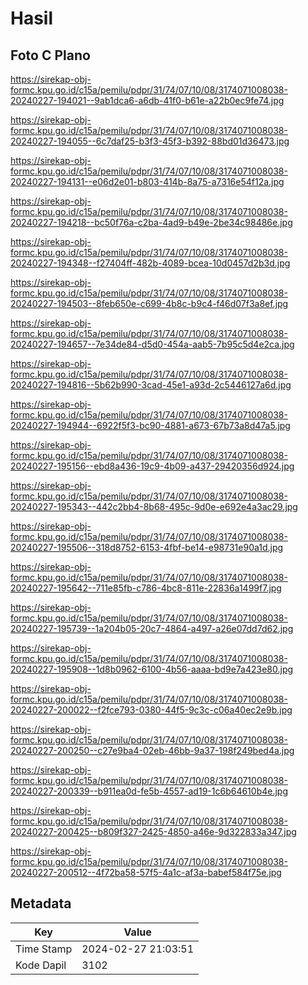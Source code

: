 # Hasil

## Foto C Plano

https://sirekap-obj-formc.kpu.go.id/c15a/pemilu/pdpr/31/74/07/10/08/3174071008038-20240227-194021--9ab1dca6-a6db-41f0-b61e-a22b0ec9fe74.jpg

https://sirekap-obj-formc.kpu.go.id/c15a/pemilu/pdpr/31/74/07/10/08/3174071008038-20240227-194055--6c7daf25-b3f3-45f3-b392-88bd01d36473.jpg

https://sirekap-obj-formc.kpu.go.id/c15a/pemilu/pdpr/31/74/07/10/08/3174071008038-20240227-194131--e06d2e01-b803-414b-8a75-a7316e54f12a.jpg

https://sirekap-obj-formc.kpu.go.id/c15a/pemilu/pdpr/31/74/07/10/08/3174071008038-20240227-194218--bc50f76a-c2ba-4ad9-b49e-2be34c98486e.jpg

https://sirekap-obj-formc.kpu.go.id/c15a/pemilu/pdpr/31/74/07/10/08/3174071008038-20240227-194348--f27404ff-482b-4089-bcea-10d0457d2b3d.jpg

https://sirekap-obj-formc.kpu.go.id/c15a/pemilu/pdpr/31/74/07/10/08/3174071008038-20240227-194503--8feb650e-c699-4b8c-b9c4-f46d07f3a8ef.jpg

https://sirekap-obj-formc.kpu.go.id/c15a/pemilu/pdpr/31/74/07/10/08/3174071008038-20240227-194657--7e34de84-d5d0-454a-aab5-7b95c5d4e2ca.jpg

https://sirekap-obj-formc.kpu.go.id/c15a/pemilu/pdpr/31/74/07/10/08/3174071008038-20240227-194816--5b62b990-3cad-45e1-a93d-2c5446127a6d.jpg

https://sirekap-obj-formc.kpu.go.id/c15a/pemilu/pdpr/31/74/07/10/08/3174071008038-20240227-194944--6922f5f3-bc90-4881-a673-67b73a8d47a5.jpg

https://sirekap-obj-formc.kpu.go.id/c15a/pemilu/pdpr/31/74/07/10/08/3174071008038-20240227-195156--ebd8a436-19c9-4b09-a437-29420356d924.jpg

https://sirekap-obj-formc.kpu.go.id/c15a/pemilu/pdpr/31/74/07/10/08/3174071008038-20240227-195343--442c2bb4-8b68-495c-9d0e-e692e4a3ac29.jpg

https://sirekap-obj-formc.kpu.go.id/c15a/pemilu/pdpr/31/74/07/10/08/3174071008038-20240227-195506--318d8752-6153-4fbf-be14-e98731e90a1d.jpg

https://sirekap-obj-formc.kpu.go.id/c15a/pemilu/pdpr/31/74/07/10/08/3174071008038-20240227-195642--711e85fb-c786-4bc8-811e-22836a1499f7.jpg

https://sirekap-obj-formc.kpu.go.id/c15a/pemilu/pdpr/31/74/07/10/08/3174071008038-20240227-195739--1a204b05-20c7-4864-a497-a26e07dd7d62.jpg

https://sirekap-obj-formc.kpu.go.id/c15a/pemilu/pdpr/31/74/07/10/08/3174071008038-20240227-195908--1d8b0962-6100-4b56-aaaa-bd9e7a423e80.jpg

https://sirekap-obj-formc.kpu.go.id/c15a/pemilu/pdpr/31/74/07/10/08/3174071008038-20240227-200022--f2fce793-0380-44f5-9c3c-c06a40ec2e9b.jpg

https://sirekap-obj-formc.kpu.go.id/c15a/pemilu/pdpr/31/74/07/10/08/3174071008038-20240227-200250--c27e9ba4-02eb-46bb-9a37-198f249bed4a.jpg

https://sirekap-obj-formc.kpu.go.id/c15a/pemilu/pdpr/31/74/07/10/08/3174071008038-20240227-200339--b911ea0d-fe5b-4557-ad19-1c6b64610b4e.jpg

https://sirekap-obj-formc.kpu.go.id/c15a/pemilu/pdpr/31/74/07/10/08/3174071008038-20240227-200425--b809f327-2425-4850-a46e-9d322833a347.jpg

https://sirekap-obj-formc.kpu.go.id/c15a/pemilu/pdpr/31/74/07/10/08/3174071008038-20240227-200512--4f72ba58-57f5-4a1c-af3a-babef584f75e.jpg


## Metadata

| Key        | Value               |
| ---------- | ------------------- |
| Time Stamp | 2024-02-27 21:03:51 |
| Kode Dapil | 3102                |




